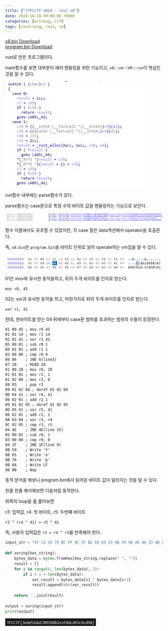 ```yaml
---
title: ["[TFCCTF 2024 - rev] x8"]
date: 2024-10-18 09:00:00 +0900
categories: [writeup, ctf]
tags: [reversing, rust, vm]
---
```

<a href="/assets/bin/ctf/x8/x8.bin" download>x8.bin Download</a>  
<a href="/assets/bin/ctf/x8/program.bin" download>program.bin Download</a>  

rust로 만든 프로그램이다.

main함수를 보면 대부분이 에러 핸들링을 위한 기능이고, `x8::vm::VM::run`이 핵심인 것을 알 수 있다.

![](assets/img/writeup/ctf/x8_writeup/htnkGJ8tBE7EuKFCP1qTxGKfj2lZOvq0iGwxVKZ_2wY=.png)

run함수 내부에는 parse함수가 있다.

parse함수는 case문으로 특정 수의 바이트 값을 핸들링하는 기능으로 보인다.

![](assets/img/writeup/ctf/x8_writeup/f1Z4wqMCMIwCW2dRxRLlMcep3USZ7fDSwTi_2E0UALI=.png)

함수 이름에서도 유추할 수 있었지만, 각 case 절은 data섹션에서 operator을 호출한다.



즉, `x8.bin`은 `program.bin`을 바이트 단위로 읽어 operate하는 vm임을 알 수 있다.

![](assets/img/writeup/ctf/x8_writeup/C5PiB_IL_p7Ln0CIrteLLeVH0Cuh2VS01FMB6vxVa4U=.png)

01은 mov와 유사한 동작을하고, 뒤의 두개 바이트를 인자로 받는다.

`mov r0, 45`

02는 xor과 유사한 동작을 하고, 마찬가지로 뒤의 두개 바이트를 인자로 받는다.

`xor r1, 41`

헌데, 한바이트를 받는 04 뒤에부터 case문 범위를 초과하는 범위의 수들이 등장한다.

```
01 00 45 ; mov r0 45
01 01 14 ; mov r1 14
02 01 41 ; xor r1 41
05 00 01 ; sub r0 1
06 01 01 ; add r1 1
03 00 00 ; cmp r0 0
04 06    ; JNE 6(line3)
07 28    ; READ 28
01 00 28 ; mov r0, 28
01 01 01 ; mov r1, 1
01 02 00 ; mov r2, 0
08 03    ; pop r3
09 01 02 04 ; deref 01 02 04
0D 04 41 ; xor r4, 41
06 02 01 ; add r2 1
09 01 02 05 ; deref 01 02 05
0D 05 41 ; xor r5, 41
06 02 01 ; add r2, 1
0A 03 04 ; xor r3, r4
0C 03 05 ; cmp r3, r5
04 4E    ; JNE 4E(line 25)
05 00 01 ; sub r0, 1
03 00 00 ; cmp r0, 0
04 1F    ; JNE 1F(line 9)
0B 59    ; Write 'Y'
0B 65    ; Write 'e'
0B 70    ; Write 'p'
0B 0A    ; Write LF
00 0B    ; Nop
```

동적 분석을 해보니 program.bin에서 읽어온 바이트 값이 달라지는 것을 알 수 있다.

한줄 한줄 해석해보면 다음처럼 동작한다.

뒤쪽의 loop을 좀 풀어보면

r3: 입력값, r4: 첫 바이트, r5: 두번째 바이트

`r3 ^ (r4 ^ 41) = r5 ^ 41`

즉, 사용자 입력값은 `r3 = r4 ^ r5`를 만족해야 한다.

```python
input_str = "47 13 33 75 BC FF 8C CF B2 E6 65 23 8B F0 96 A5 46 23 AB CF 5D 38 51 64 63 52 8F EB 4A 2B 0F 3E 28 1F 9B AB BE 87 4B 79 1C 2A 3C 04 45 27 2E 1C A4 C7 AD C8 8A EC 77 13 76 12 F6 95 30 54 7A 43 B8 8B FC 9F 48 7C 8C EF 5C 38 CD F4 D5 ED 9F E2"

def xoring(hex_string):
    bytes_data = bytes.fromhex(hex_string.replace(" ", ""))
    result = []
    for i in range(0, len(bytes_data), 2):
        if i + 1 < len(bytes_data):
            xor_result = bytes_data[i] ^ bytes_data[i+1]
            result.append(chr(xor_result))

    return ''.join(result)

output = xoring(input_str)
print(output)
```

![](assets/img/writeup/ctf/x8_writeup/CxHvXWm2-Da2ApBNooEZpRCOTcRzxyBADFj3Er8CwsE=.png)


